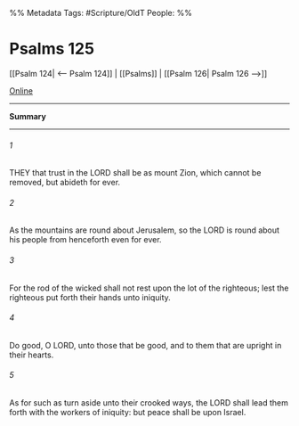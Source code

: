 

%% Metadata
Tags: #Scripture/OldT
People: 
%%
# Psalms 125
[[Psalm 124| <-- Psalm 124]] | [[Psalms]] | [[Psalm 126| Psalm 126 -->]]

[Online](https://churchofjesuschrist.org/study/scriptures/ot/ps/125?lang=eng)

---
__Summary__



---

###### 1
THEY that trust in the LORD shall be as mount Zion, which cannot be removed, but abideth for ever.
###### 2
As the mountains are round about Jerusalem, so the LORD is round about his people from henceforth even for ever.
###### 3
For the rod of the wicked shall not rest upon the lot of the righteous; lest the righteous put forth their hands unto iniquity.
###### 4
Do good, O LORD, unto those that be good, and to them that are upright in their hearts.
###### 5
As for such as turn aside unto their crooked ways, the LORD shall lead them forth with the workers of iniquity: but peace shall be upon Israel.




